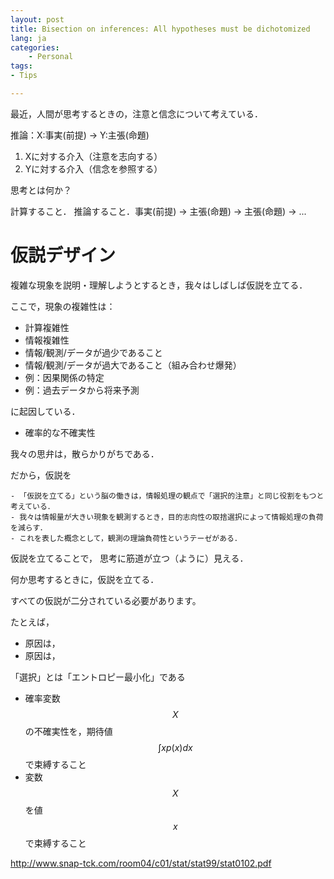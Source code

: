 ```yaml
---
layout: post
title: Bisection on inferences: All hypotheses must be dichotomized
lang: ja
categories:
    - Personal
tags:
- Tips

---
```


最近，人間が思考するときの，注意と信念について考えている．

推論：X:事実(前提) → Y:主張(命題)


1. Xに対する介入（注意を志向する）
2. Yに対する介入（信念を参照する）

思考とは何か？

計算すること．
推論すること．事実(前提) → 主張(命題) → 主張(命題) → ...


# 仮説デザイン

複雑な現象を説明・理解しようとするとき，我々はしばしば仮説を立てる．

ここで，現象の複雑性は：

- 計算複雑性
- 情報複雑性
- 情報/観測/データが過少であること
- 情報/観測/データが過大であること（組み合わせ爆発）
- 例：因果関係の特定
- 例：過去データから将来予測

に起因している．

- 確率的な不確実性

我々の思弁は，散らかりがちである．

だから，仮説を

```
- 「仮説を立てる」という脳の働きは，情報処理の観点で「選択的注意」と同じ役割をもつと考えている．
- 我々は情報量が大きい現象を観測するとき，目的志向性の取捨選択によって情報処理の負荷を減らす．
- これを表した概念として，観測の理論負荷性というテーゼがある．
```



仮説を立てることで，
思考に筋道が立つ（ように）見える．

何か思考するときに，仮説を立てる．

すべての仮説が二分されている必要があります。



たとえば，

- 原因は，
- 原因は，



「選択」とは「エントロピー最小化」である


- 確率変数$$X$$の不確実性を，期待値$$\int xp(x) dx$$で束縛すること
- 変数$$X$$を値$$x$$で束縛すること



http://www.snap-tck.com/room04/c01/stat/stat99/stat0102.pdf


